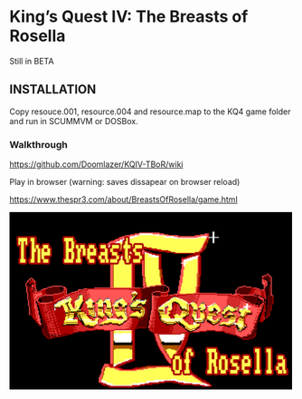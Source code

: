 # King’s Quest IV: The Breasts of Rosella

Still in BETA

## INSTALLATION

Copy resouce.001, resource.004 and resource.map to the KQ4 game folder and run in SCUMMVM or DOSBox.

### Walkthrough

https://github.com/Doomlazer/KQIV-TBoR/wiki

Play in browser (warning: saves dissapear on browser reload)

https://www.thespr3.com/about/BreastsOfRosella/game.html

<img src="TitleCard.png"  width="500">
